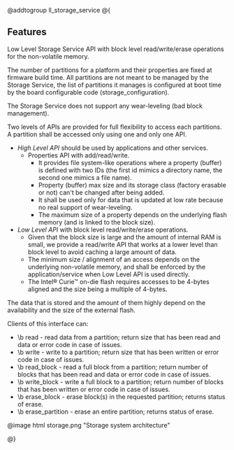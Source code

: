 @addtogroup ll_storage_service
@{

## Features

Low Level Storage Service API with block level read/write/erase operations for the
non-volatile memory.

The number of partitions for a platform and their properties are fixed at
firmware build time.
All partitions are not meant to be managed by the Storage Service, the list of
partitions it manages is configured at boot time by the board configurable
code (storage_configuration).

The Storage Service does not support any wear-leveling (bad block management).

Two levels of APIs are provided for full flexibility to access each partitions.
A partition shall be accessed only using one and only one API.

- *High Level API* should be used by applications and other services.
  - Properties API with add/read/write.
    - It provides file system-like operations where a property (buffer) is
      defined with two IDs (the first id mimics a directory name, the second one
      mimics a file name).
    - Property (buffer) max size and its storage class (factory erasable or
      not) can't be changed after being added.
    - It shall be used only for data that is updated at low rate because no
      real support of wear-leveling.
    - The maximum size of a property depends on the underlying flash memory
      (and is linked to the block size).
- *Low Level API* with block level read/write/erase operations.
  - Given that the block size is large and the amount of internal RAM is small,
    we provide a read/write API that works at a lower level than block level to
    avoid caching a large amount of data.
  - The minimum size / alignment of an access depends on the underlying
    non-volatile memory, and shall be enforced by the application/service when
    Low Level API is used directly.
  - The Intel&reg; Curie&trade; on-die flash requires accesses to be 4-bytes
    aligned and the size being a multiple of 4-bytes.

The data that is stored and the amount of them highly depend on the availability
and the size of the external flash.

Clients of this interface can:
- \b read - read data from a partition; return size that has
            been read and data or error code in case of issues.
- \b write - write to a partition; return size that has been
             written or error code in case of issues.
- \b read_block - read a full block from a partition; return number of blocks
                  that has been read and data or error code in case of issues.
- \b write_block - write a full block to a partition; return number of blocks
                   that has been written or error code in case of issues.
- \b erase_block - erase block(s) in the requested partition; returns
                   status of erase.
- \b erase_partition - erase an entire partition; returns status of erase.

@image html storage.png "Storage system architecture"

@}

